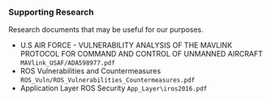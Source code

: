 ### Supporting Research
Research documents that may be useful for our purposes.


* U.S AIR FORCE - VULNERABILITY ANALYSIS OF THE MAVLINK PROTOCOL FOR COMMAND AND CONTROL OF UNMANNED AIRCRAFT `MAVlink_USAF/ADA598977.pdf`
* ROS Vulnerabilities and Countermeasures `ROS_Vuln/ROS_Vulnerabilities_Countermeasures.pdf`
* Application Layer ROS Security `App_Layer\iros2016.pdf`
